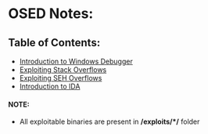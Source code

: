 # OSED Notes:

## Table of Contents:
 - [Introduction to Windows Debugger](01_intro_to_windbg.md)
 - [Exploiting Stack Overflows](./02_exploiting_stack_overflows.md)
 - [Exploiting SEH Overflows](./03_exploiting_seh_overflows.md)
 - [Introduction to IDA](./04_intro_to_ida.md)

#### NOTE:
  - All exploitable binaries are present in **/exploits/*/** folder
